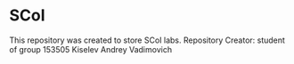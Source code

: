 # SCoI
This repository was created to store SCoI labs.
Repository Creator:
student of group 153505 Kiselev Andrey Vadimovich
